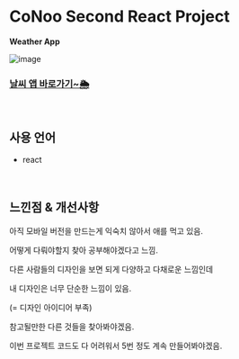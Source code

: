 # CoNoo Second React Project

**Weather App**

![image](https://i.pinimg.com/736x/de/5f/61/de5f610a0e7942b75ed9a3083eb262a2.jpg)

### **[날씨 앱 바로가기~🌦](https://weather-app-final-pink.vercel.app/)**

<br>

## 사용 언어
* react

<br>

## **느낀점 & 개선사항**
아직 모바일 버전을 만드는게 익숙치 않아서 애를 먹고 있음.

어떻게 다뤄야할지 찾아 공부해야겠다고 느낌.

다른 사람들의 디자인을 보면 되게 다양하고 다채로운 느낌인데

내 디자인은 너무 단순한 느낌이 있음.

(= 디자인 아이디어 부족)

참고될만한 다른 것들을 찾아봐야겠음.

이번 프로젝트 코드도 다 어려워서 5번 정도 계속 만들어봐야겠음.

